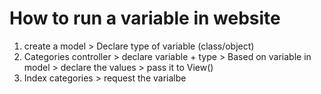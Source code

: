 # How to run a variable in website

1. create a model > Declare type of variable (class/object)
2. Categories controller > declare variable + type > Based on variable in model > declare the values > pass it to View()
3. Index categories > request the varialbe
